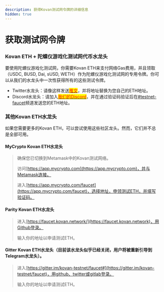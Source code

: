 ```yaml
---
description: 获得Kovan测试网令牌的详细信息
hidden: true
---
```


# 获取测试网令牌

### Kovan ETH + 陀螺仪游戏化测试网代币水龙头

要使用陀螺仪游戏化测试网，你需要Kovan ETH来支付网络Gas费用，并且领取（USDC, BUSD, Dai, sUSD, WETH）作为陀螺仪游戏化测试网的专用令牌。你可以从我们的水龙头中一次性获得所有的这些测试令牌。

* Twitter水龙头：请像这样发送[<mark style="color:red;">推文</mark>](https://twitter.com/ljfgudgeon/status/1379205575943290880)，并将地址替换为您自己的ETH地址。
* Discord水龙头：请加入[<mark style="color:red;">我们的Discord</mark>](https://discord.gg/w9D9XxrEa5)，并在通过验证码验证后在[#testnet-faucet](获取测试网令牌.md#kovan-eth-+-tuo-luo-yi-you-xi-hua-ce-shi-wang-dai-bi-shui-long-tou)频道发送您的ETH地址。

### 其他Kovan ETH水龙头

如果您需要更多的Kovan ETH，可以尝试使用这些社区龙头。然而，它们并不总是全部可用。

#### MyCrypto Kovan ETH水龙头

> 确保您已切换到Metamask中的Kovan测试网络。
>
> 访问[https://app.mycrypto.com](https://app.mycrypto.com)，并与Metamask连接。
>
> 进入[https://app.mycrypto.com/faucet](https://app.mycrypto.com/faucet)，选择地址，申领测试ETH，并填写验证码。

#### Parity Kovan ETH水龙头

> 进入[https://faucet.kovan.network/](https://faucet.kovan.network)，用Github登录。
>
> 输入你的地址以申请测试ETH。

#### Gitter Kovan ETH水龙头（目前该水龙头似乎已经关闭，用户将被重新引导到Telegram水龙头）。

> 进入[https://gitter.im/kovan-testnet/faucet#](https://gitter.im/kovan-testnet/faucet)，用github、twitter或gitlab登录。
>
> 输入你的地址以申请测试ETH。
